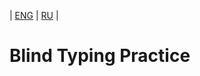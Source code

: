  | [ENG](https://github.com/A1eksMa/blind_typing_practice/main/README.md) | [RU](https://github.com/A1eksMa/blind_typing_practice/main/README_RU.md) | 
# Blind Typing Practice

